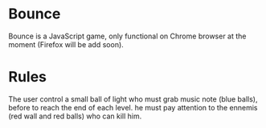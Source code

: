 # Bounce
Bounce is a JavaScript game, only functional on Chrome browser at the moment (Firefox will be add soon).

# Rules
The user control a small ball of light who must grab music note (blue balls), before to reach the end of each level. he must pay attention to the ennemis (red wall and red balls) who can kill him.
